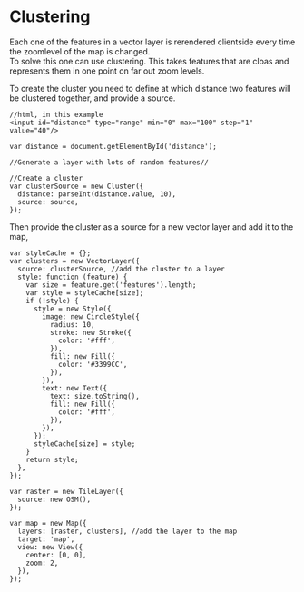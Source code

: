 # Clustering

Each one of the features in a vector layer is rerendered clientside every time the zoomlevel of the map is changed.\
To solve this one can use clustering. This takes features that are cloas and represents them in one point on far out zoom levels.

To create the cluster you need to define at which distance two features will be clustered together, and provide a source.

```JS
//html, in this example
<input id="distance" type="range" min="0" max="100" step="1" value="40"/>

var distance = document.getElementById('distance');

//Generate a layer with lots of random features//

//Create a cluster
var clusterSource = new Cluster({
  distance: parseInt(distance.value, 10),
  source: source,
});
```

Then provide the cluster as a source for a new vector layer and add it to the map,

```JS
var styleCache = {};
var clusters = new VectorLayer({
  source: clusterSource, //add the cluster to a layer
  style: function (feature) {
    var size = feature.get('features').length;
    var style = styleCache[size];
    if (!style) {
      style = new Style({
        image: new CircleStyle({
          radius: 10,
          stroke: new Stroke({
            color: '#fff',
          }),
          fill: new Fill({
            color: '#3399CC',
          }),
        }),
        text: new Text({
          text: size.toString(),
          fill: new Fill({
            color: '#fff',
          }),
        }),
      });
      styleCache[size] = style;
    }
    return style;
  },
});

var raster = new TileLayer({
  source: new OSM(),
});

var map = new Map({
  layers: [raster, clusters], //add the layer to the map
  target: 'map',
  view: new View({
    center: [0, 0],
    zoom: 2,
  }),
});
```
